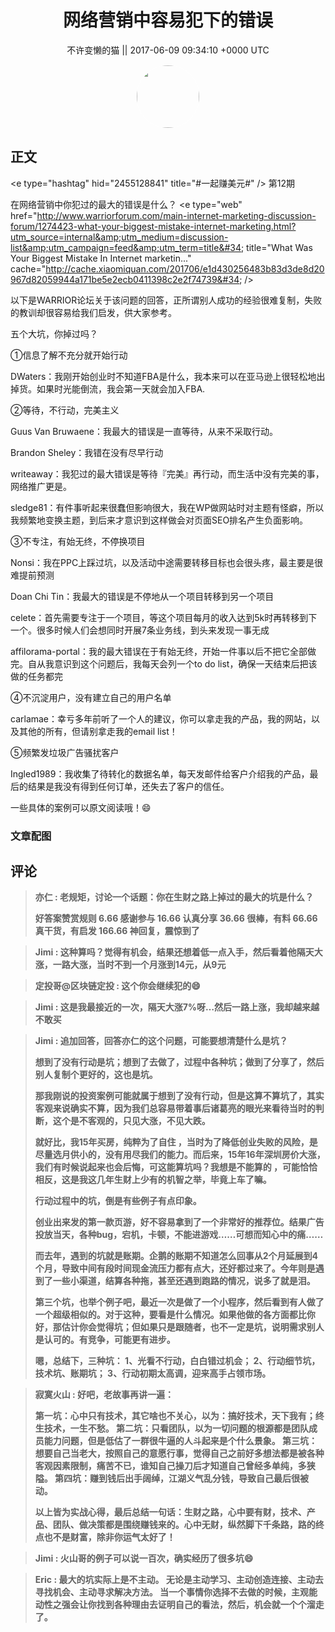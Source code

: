 <h1 align="center">网络营销中容易犯下的错误</h1>




<p align="center">
    <a>不许变懒的猫 || 2017-06-09 09:34:10 &#43;0000 UTC</a>
</p>

<div align="center">
    <img src="https://images.zsxq.com/FifUgrwrlRjBklYMlIEHu1P4TYxb?e=1590940799&amp;token=kIxbL07-8jAj8w1n4s9zv64FuZZNEATmlU_Vm6zD:wBt0z7mEvMjrHLyQxIrucWWf9ic=" width="100" height="100" style="border:1px solid;border-radius:50%; color:#ffffff"/>
</div>




## 正文

<div>
&lt;e type=&#34;hashtag&#34; hid=&#34;2455128841&#34; title=&#34;#一起赚美元#&#34; /&gt;  第12期 

在网络营销中你犯过的最大的错误是什么？
&lt;e type=&#34;web&#34; href=&#34;http://www.warriorforum.com/main-internet-marketing-discussion-forum/1274423-what-your-biggest-mistake-internet-marketing.html?utm_source=internal&amp;utm_medium=discussion-list&amp;utm_campaign=feed&amp;utm_term=title&#34; title=&#34;What Was Your Biggest Mistake In Internet marketin...&#34; cache=&#34;http://cache.xiaomiquan.com/201706/e1d430256483b83d3de8d20967d82059944a171be5e2ecb0411398c2e2f74739&#34; /&gt; 

以下是WARRIOR论坛关于该问题的回答，正所谓别人成功的经验很难复制，失败的教训却很容易给我们启发，供大家参考。

五个大坑，你掉过吗？

①信息了解不充分就开始行动

DWaters：我刚开始创业时不知道FBA是什么，我本来可以在亚马逊上很轻松地出掉货。如果时光能倒流，我会第一天就会加入FBA.

②等待，不行动，完美主义

Guus Van Bruwaene：我最大的错误是一直等待，从来不采取行动。

Brandon Sheley：我错在没有尽早行动

writeaway：我犯过的最大错误是等待『完美』再行动，而生活中没有完美的事，网络推广更是。

sledge81：有件事听起来很蠢但影响很大，我在WP做网站时对主题有怪癖，所以我频繁地变换主题，到后来才意识到这样做会对页面SEO排名产生负面影响。

③不专注，有始无终，不停换项目

Nonsi：我在PPC上踩过坑，以及活动中途需要转移目标也会很头疼，最主要是很难提前预测

Doan Chi Tin：我最大的错误是不停地从一个项目转移到另一个项目

celete：首先需要专注于一个项目，等这个项目每月的收入达到5k时再转移到下一个。很多时候人们会想同时开展7条业务线，到头来发现一事无成

affilorama-portal：我的最大错误在于有始无终，开始一件事以后不把它全部做完。自从我意识到这个问题后，我每天会列一个to do list，确保一天结束后把该做的任务都完

④不沉淀用户，没有建立自己的用户名单

carlamae：幸亏多年前听了一个人的建议，你可以拿走我的产品，我的网站，以及其他的所有，但请别拿走我的email list！        

⑤频繁发垃圾广告骚扰客户

﻿Ingled1989：我收集了待转化的数据名单，每天发邮件给客户介绍我的产品，最后的结果是我没有得到任何订单，还失去了客户的信任。

一些具体的案例可以原文阅读哦！😄
</div>

### 文章配图

<div class="image" align="center">

</div>


## 评论

<div align="left">
<div>

<blockquote >
<span> <strong>亦仁 : 老规矩，讨论一个话题：你在生财之路上掉过的最大的坑是什么？ 

好答案赞赏规则
6.66 感谢参与
16.66 认真分享
36.66 很棒，有料
66.66 真干货，有启发
166.66 神回复，震惊到了 </strong></span>
</blockquote>

<blockquote >
<span> <strong>Jimi : 这种算吗？觉得有机会，结果还想着低一点入手，然后看着他隔天大涨，一路大涨，当时不到一个月涨到14元，从9元 </strong></span>
</blockquote>

<blockquote >
<span> <strong>定投哥@区块链定投 : 这个你会继续犯的😄 </strong></span>
</blockquote>

<blockquote >
<span> <strong>Jimi : 这是我最接近的一次，隔天大涨7%呀…然后一路上涨，我却越来越不敢买 </strong></span>
</blockquote>

<blockquote >
<span> <strong>Jimi : 追加回答，回答亦仁的这个问题，可能要想清楚什么是坑？

想到了没有行动是坑；想到了去做了，过程中各种坑；做到了分享了，然后别人复制个更好的，这也是坑。

那我刚说的投资案例可能就属于想到了没有行动，但是这算不算坑了，其实客观来说确实不算，因为我们总容易带着事后诸葛亮的眼光来看待当时的判断，这个是不客观的，只见大涨，不见大跌。

就好比，我15年买房，纯粹为了自住 ，当时为了降低创业失败的风险，是尽量选月供小的，没有用尽我们的能力。而后来，15年16年深圳房价大涨，我们有时候说起来也会后悔，可这能算坑吗？我想是不能算的 ，可能恰恰相反，这是我这几年生财上少有的机智之举，毕竟上车了嘛。

行动过程中的坑，倒是有些例子有点印象。

创业出来发的第一款页游，好不容易拿到了一个非常好的推荐位。结果广告投放当天，各种bug，宕机，卡顿，不能进游戏……可想而知心中的痛……

而去年，遇到的坑就是账期。企鹅的账期不知道怎么回事从2个月延展到4个月，导致中间有段时间现金流压力都有点大，还好都过来了。今年则是遇到了一些小渠道，结算各种拖，甚至还遇到跑路的情况，说多了就是泪。

第三个坑，也举个例子吧，最近一次是做了一个小程序，然后看到有人做了一个超级相似的。对于这种，要看是什么情况。如果他做的各方面都比你好，那估计你会觉得坑；但如果只是跟随者，也不一定是坑，说明需求别人是认可的。有竞争，可能更有进步。

嗯，总结下，三种坑：
1、光看不行动，白白错过机会；
2、行动细节坑，技术坑、账期坑；
3、行动初期太高调，迎来高手占领市场。 </strong></span>
</blockquote>

<blockquote >
<span> <strong>寂寞火山 : 好吧，老故事再讲一遍：

第一坑：心中只有技术，其它啥也不关心，以为：搞好技术，天下我有；终生技术，一生不愁。
第二坑：只看团队，以为一切问题的根源都是团队成员能力问题，但是低估了一群很牛逼的人斗起来是个什么景象。
第三坑：想要自己当老大，按照自己的意愿行事，觉得自己之前好多想法都是被各种客观因素限制，痛苦不已，谁知自己操刀后才知道自己曾经多单纯，多狭隘。
第四坑：赚到钱后出手阔绰，江湖义气乱分钱，导致自己最后很被动。

以上皆为实战心得，最后总结一句话：生财之路，心中要有财，技术、产品、团队、做决策都是围绕赚钱来的。心中无财，纵然脚下千条路，路的终点也不是财富，除非你运气太好了！ </strong></span>
</blockquote>

<blockquote >
<span> <strong>Jimi : 火山哥的例子可以说一百次，确实经历了很多坑😄 </strong></span>
</blockquote>

<blockquote >
<span> <strong>Eric : 最大的坑实际上是不主动。
无论是主动学习、主动创造连接、主动去寻找机会、主动寻求解决方法。
当一个事情你选择不去做的时候，主观能动性之强会让你找到各种理由去证明自己的看法，然后，机会就一个个溜走了。 </strong></span>
</blockquote>

</div>
</div>